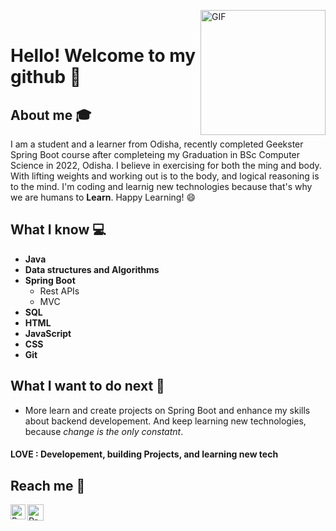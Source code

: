 <img align="right" alt="GIF" src="https://media.giphy.com/media/l0HlNaQ6gWfllcjDO/giphy.gif" width="200vw" /><br>
# Hello! Welcome to my github 👋

## About me :mortar_board:

I am a student and a learner from Odisha, recently completed Geekster Spring Boot course after completeing my Graduation in BSc Computer Science in 2022, Odisha. I believe in exercising for both the ming and body. With lifting weights and working out is to the body, and logical reasoning is to the mind. I'm coding and learnig new technologies because that's why we are humans to **Learn**. Happy Learning! :smile:

## What I know :computer:

- **Java**
- **Data structures and Algorithms**
- **Spring Boot**
  - Rest APIs
  - MVC
- **SQL**
- **HTML**
- **JavaScript**
- **CSS**
- **Git**

## What I want to do next :thinking:

- More learn and create projects on Spring Boot and enhance my skills about backend developement. And keep learning new technologies, because _change is the only constatnt_.

#### LOVE : Developement, building Projects, and learning new tech

## Reach me :rocket:

<a href="https://www.linkedin.com/in/prasantkumarsahu/">
    <img align="left" alt="Prasant Kumar Sahu | Linkedin" width="24px" src="https://media.giphy.com/media/yDM1kJZthxFPoGDdmq/giphy.gif" />
  </a>
  <a href="mailto:prasantkumarsahu0103@gmail.com">
    <img align="left" alt="Prasant Kumar Sahu | Gmail" width="26px" src="https://media.giphy.com/media/k3BaWknGtoURRum0hJ/giphy.gif" />
  </a>

